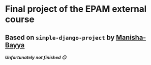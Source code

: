 ﻿# Final project of the EPAM external course
## Based on ```simple-django-project``` by [Manisha-Bayya](https://github.com/Manisha-Bayya/simple-django-project.git)

##### Unfortunately not finished :unamused:
